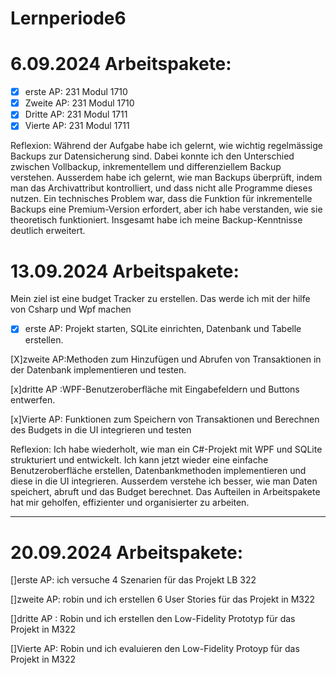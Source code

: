 # Lernperiode6

# 6.09.2024 Arbeitspakete:
- [X] erste AP: 231 Modul 1710
- [X] Zweite AP: 231 Modul 1710
- [X] Dritte AP: 231 Modul 1711
- [X] Vierte AP: 231 Modul 1711

Reflexion: Während der Aufgabe habe ich gelernt, wie wichtig regelmässige Backups zur Datensicherung sind. Dabei konnte ich den Unterschied zwischen Vollbackup, inkrementellem und differenziellem Backup verstehen. Ausserdem habe ich gelernt, wie man Backups überprüft, indem man das Archivattribut kontrolliert, und dass nicht alle Programme dieses nutzen. Ein technisches Problem war, dass die Funktion für inkrementelle Backups eine Premium-Version erfordert, aber ich habe verstanden, wie sie theoretisch funktioniert. Insgesamt habe ich meine Backup-Kenntnisse deutlich erweitert.

# 13.09.2024 Arbeitspakete:
Mein ziel ist eine budget Tracker zu erstellen. Das werde ich mit der hilfe von Csharp und Wpf machen

- [X] erste AP: Projekt starten, SQLite einrichten, Datenbank und Tabelle erstellen.

[X]zweite AP:Methoden zum Hinzufügen und Abrufen von Transaktionen in der Datenbank implementieren und testen.

[x]dritte AP :WPF-Benutzeroberfläche mit Eingabefeldern und Buttons entwerfen.

[x]Vierte AP: Funktionen zum Speichern von Transaktionen und Berechnen des Budgets in die UI integrieren und testen

Reflexion:  Ich habe wiederholt, wie man ein C#-Projekt mit WPF und SQLite strukturiert und entwickelt. Ich kann jetzt wieder eine einfache Benutzeroberfläche erstellen, Datenbankmethoden implementieren und diese in die UI integrieren. Ausserdem verstehe ich besser, wie man Daten speichert, abruft und das Budget berechnet. Das Aufteilen in Arbeitspakete hat mir geholfen, effizienter und organisierter zu arbeiten.

---

# 20.09.2024 Arbeitspakete:

[]erste AP: ich versuche 4 Szenarien für das Projekt LB 322

[]zweite AP: robin und ich erstellen 6 User Stories für das Projekt in M322

[]dritte AP : Robin und ich erstellen den Low-Fidelity Prototyp für das Projekt in M322

[]Vierte AP: Robin und ich evaluieren den Low-Fidelity Protoyp für das Projekt in M322










